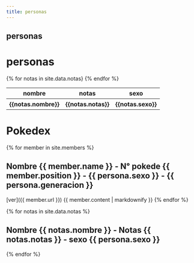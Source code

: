 ```yaml
---
title: personas
---
```

 ## personas

<h1>personas</h1>

<table>
	 <thead>
	  <tr>
	   <th>nombre</th>
	   <th>notas</th>
	   <th>sexo</th>
	  </tr>
	</thead>
        <body>
        {% for notas in site.data.notas}
	<tr>
	   <th>{{notas.nombre}}</th>
	   <th>{{notas.notas}}</th>
	   <th>{{notas.sexo}}</th>
	  </tr>
	{% endfor %}
	</table>
	</thead>


# Pokedex


{% for member in site.members %}
  ## Nombre {{ member.name }} -  N° pokede {{ member.position }} - {{ persona.sexo }} - {{ persona.generacion }}
  [ver]({{ member.url }}) 
  {{ member.content | markdownify }}
{% endfor %}


{% for notas in site.data.notas %}
  ## Nombre {{ notas.nombre }} -  Notas {{ notas.notas }} - sexo {{ persona.sexo }}
{% endfor %}